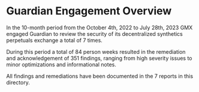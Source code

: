 # Guardian Engagement Overview

In the 10-month period from the October 4th, 2022 to July 28th, 2023 GMX engaged Guardian to review the security of its decentralized synthetics perpetuals exchange a total of 7 times.

During this period a total of 84 person weeks resulted in the remediation and acknowledgement of 351 findings, ranging from high severity issues to minor optimizations and informational notes.

All findings and remediations have been documented in the 7 reports in this directory.
